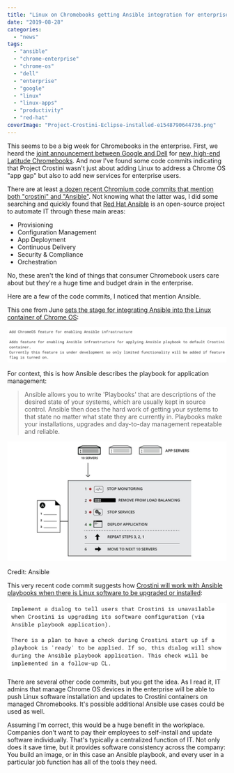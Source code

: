 ```yaml
---
title: "Linux on Chromebooks getting Ansible integration for enterprise package management"
date: "2019-08-28"
categories: 
  - "news"
tags: 
  - "ansible"
  - "chrome-enterprise"
  - "chrome-os"
  - "dell"
  - "enterprise"
  - "google"
  - "linux"
  - "linux-apps"
  - "productivity"
  - "red-hat"
coverImage: "Project-Crostini-Eclipse-installed-e1548790644736.png"
---
```


This seems to be a big week for Chromebooks in the enterprise. First, we heard the [joint announcement between Google and Dell](https://www.aboutchromebooks.com/news/google-chrome-enterprise-devices-dell-latitude-5400-5300-chromebook/) for [new, high-end Latitude Chromebooks](https://www.aboutchromebooks.com/news/dell-latitude-5300-5400-chromebook-enterprise-price-specifications/). And now I've found some code commits indicating that Project Crostini wasn't just about adding Linux to address a Chrome OS "app gap" but also to add new services for enterprise users.

There are at least [a dozen recent Chromium code commits that mention both "crostini" and "Ansible"](https://chromium-review.googlesource.com/q/ansible). Not knowing what the latter was, I did some searching and quickly found that [Red Hat Ansible](https://www.ansible.com/) is an open-source project to automate IT through these main areas:

- Provisioning
- Configuration Management
- App Deployment
- Continuous Delivery
- Security & Compliance
- Orchestration

No, these aren't the kind of things that consumer Chromebook users care about but they're a huge time and budget drain in the enterprise.

Here are a few of the code commits, I noticed that mention Ansible.

This one from June [sets the stage for integrating Ansible into the Linux container of Chrome OS](https://chromium-review.googlesource.com/c/chromium/src/+/1660434):

![](images/Screenshot-2019-08-28-at-10.18.04-AM-1024x165.png)

For context, this is how Ansible describes the playbook for application management:

> Ansible allows you to write 'Playbooks' that are descriptions of the desired state of your systems, which are usually kept in source control. Ansible then does the hard work of getting your systems to that state no matter what state they are currently in. Playbooks make your installations, upgrades and day-to-day management repeatable and reliable.

![](images/Ansible-app-deployment-1024x557-1.jpg)

Credit: Ansible

This very recent code commit suggests how [Crostini will work with Ansible playbooks when there is Linux software to be upgraded or installed](https://chromium-review.googlesource.com/c/chromium/src/+/1773072):

![](images/Screenshot-2019-08-28-at-10.20.58-AM.png)

There are several other code commits, but you get the idea. As I read it, IT admins that manage Chrome OS devices in the enterprise will be able to push Linux software installation and updates to Crostini containers on managed Chromebooks. It's possible additional Ansible use cases could be used as well.

Assuming I'm correct, this would be a huge benefit in the workplace. Companies don't want to pay their employees to self-install and update software individually. That's typically a centralized function of IT. Not only does it save time, but it provides software consistency across the company: You build an image, or in this case an Ansible playbook, and every user in a particular job function has all of the tools they need.
